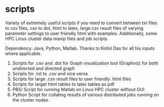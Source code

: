 # scripts
Variety of extremely useful scripts if you need to convert between txt files to csv files, csv to dot, html to latex, large csv result files of varying parameter settings to user friendly html with examples. Additionally, some HPC Linux cluster data manip files and job scripts.

Dependency: Java, Python, Matlab. Thanks to Kollol Das for all his inputs where applicable.

1. Scripts for .csv and .dot for Graph visualization tool (Graphviz) for both undirected and directed graph
2. Scripts for .txt to .csv and vice versa
3. Scripts for large .csv result files to user friendly .html files
4. Scripts for larget html tables to latex tables as pdf
5. PBS/ Script for running Matlab on Linux HPC cluster without GUI
6. Python Script for collating results of various distributed jobs running on the cluster nodes.

